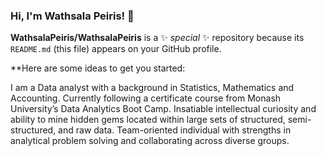 ### Hi, I'm Wathsala Peiris! 👋

**WathsalaPeiris/WathsalaPeiris** is a ✨ _special_ ✨ repository because its `README.md` (this file) appears on your GitHub profile.

**Here are some ideas to get you started:

I am a Data analyst with a background in Statistics, Mathematics and Accounting. Currently following a certificate course from Monash University’s Data Analytics Boot Camp. Insatiable intellectual curiosity and ability to mine hidden gems located within large sets of structured, semi-structured, and raw data. Team-oriented individual with strengths in analytical problem solving and collaborating across diverse groups.


